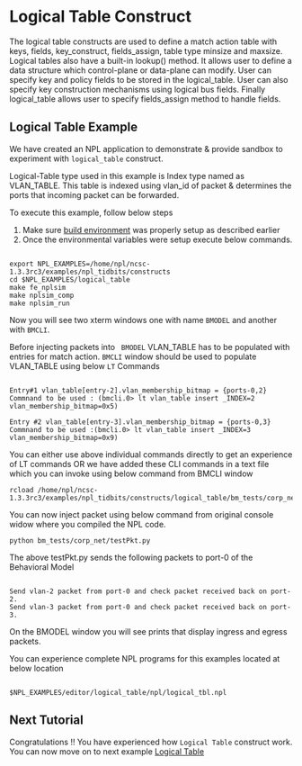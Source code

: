 # Logical Table Construct

The logical table constructs are used to define a match action table with keys, fields, key_construct, fields_assign, table type minsize and maxsize. Logical tables also have a built-in lookup() method. It allows user to define a data structure which control-plane or data-plane can modify. User can specify key and policy fields to be stored in the logical_table. User can also specify key construction mechanisms using logical bus fields. Finally logical_table allows user to specify fields_assign method to handle fields. 

## Logical Table Example 

We have created an NPL application to demonstrate & provide sandbox to experiment with ```logical_table``` construct.

Logical-Table type used in this example is Index type named as VLAN_TABLE. This table is indexed using vlan_id of packet & determines the ports that incoming packet can be forwarded.

To execute this example, follow below steps

1. Make sure [build environment](https://github.com/nplang/NPL-Tutorials#npl-build-enivronment) was properly setup as described earlier
2. Once the environmental variables were setup execute below commands. 
````

export NPL_EXAMPLES=/home/npl/ncsc-1.3.3rc3/examples/npl_tidbits/constructs
cd $NPL_EXAMPLES/logical_table
make fe_nplsim
make nplsim_comp
make nplsim_run

````

Now you will see two xterm windows one with name ```BMODEL``` and another with ```BMCLI```. 

Before injecting packets into ``` BMODEL``` VLAN_TABLE has to be populated with entries for match action. ```BMCLI``` window should be used to populate VLAN_TABLE using below ```LT``` Commands

````

Entry#1 vlan_table[entry-2].vlan_membership_bitmap = {ports-0,2}
Commnand to be used : (bmcli.0> lt vlan_table insert _INDEX=2 vlan_membership_bitmap=0x5)

Entry #2 vlan_table[entry-3].vlan_membership_bitmap = {ports-0,3}
Commnand to be used :(bmcli.0> lt vlan_table insert _INDEX=3 vlan_membership_bitmap=0x9)

````
You can either use above individual commands directly to get an experience of LT commands OR we have added these CLI commands in a text file which you can invoke using below command from BMCLI window
````
rcload /home/npl/ncsc-1.3.3rc3/examples/npl_tidbits/constructs/logical_table/bm_tests/corp_net/configuration.txt

````

You can now inject packet using below command  from original console widow where you compiled the NPL code. 

````
python bm_tests/corp_net/testPkt.py

````

The above testPkt.py sends the following packets to port-0 of the Behavioral Model

````

Send vlan-2 packet from port-0 and check packet received back on port-2.
Send vlan-3 packet from port-0 and check packet received back on port-3.

````

On the BMODEL window you will see prints that display ingress and egress packets.

You can experience complete NPL programs for this examples located at below location

````

$NPL_EXAMPLES/editor/logical_table/npl/logical_tbl.npl

````

## Next Tutorial 

Congratulations !!
You have experienced how ```Logical Table``` construct work. You can now move on to next example [Logical Table](https://github.com/nplang/NPL-Tutorials/blob/master/NPL-Titbits/Packet-Count)
